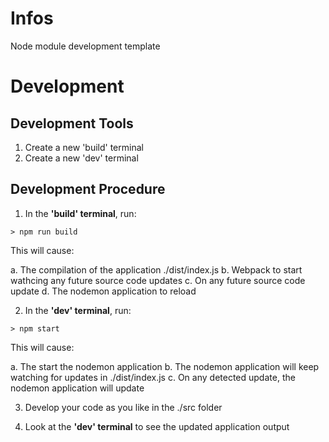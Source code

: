 # Infos

Node module development template

# Development

## Development Tools

1. Create a new 'build' terminal
2. Create a new 'dev' terminal

## Development Procedure

1. In the **'build' terminal**, run:

```
> npm run build
```

This will cause:

a. The compilation of the application ./dist/index.js
b. Webpack to start wathcing any future source code updates
c. On any future source code update
d. The nodemon application to reload

2. In the **'dev' terminal**, run:

```
> npm start
```

This will cause:

a. The start the nodemon application
b. The nodemon application will keep watching for updates in ./dist/index.js
c. On any detected update, the nodemon application will update

3. Develop your code as you like in the ./src folder

4. Look at the **'dev' terminal** to see the updated application output
